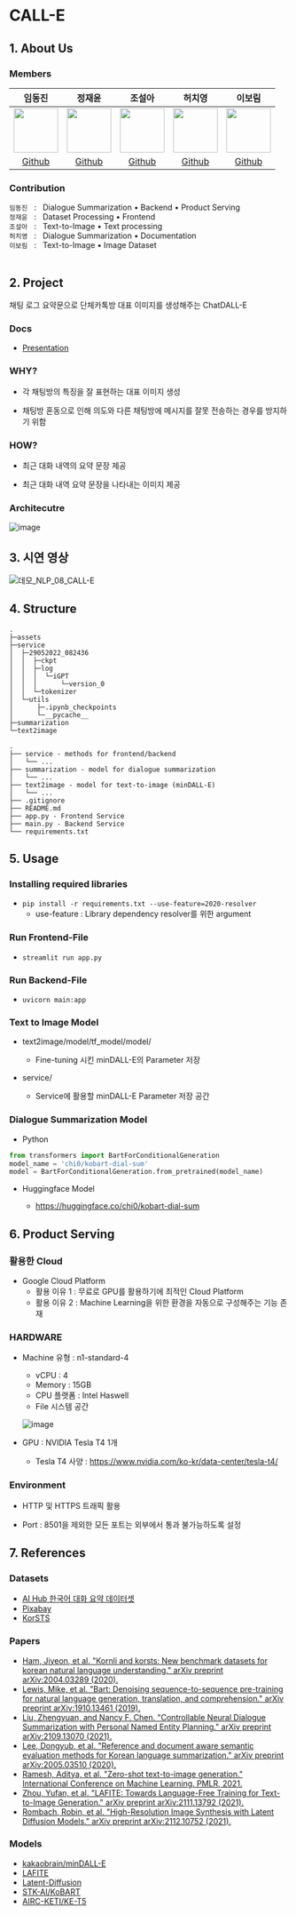# CALL-E

## 1. About Us

### Members

임동진|정재윤|조설아|허치영|이보림|
:-:|:-:|:-:|:-:|:-:
<img src='https://avatars.githubusercontent.com/u/72785706?v=4' height=80 width=80px></img>|<img src='https://avatars.githubusercontent.com/u/71070496?v=4' height=80 width=80px></img>|<img src='https://avatars.githubusercontent.com/u/90924434?v=4' height=80 width=80px></img>|<img src='https://avatars.githubusercontent.com/u/69616444?v=4' height=80 width=80px></img>|<img src='https://avatars.githubusercontent.com/u/55435898?v=4' height=80 width=80px></img>|
[Github](https://github.com/idj7183)|[Github](https://github.com/kma7574)|[Github](https://github.com/jarammm)|[Github](https://github.com/mooncy0421)|[Github](https://github.com/bo-lim)

### Contribution  

`임동진` &nbsp; : &nbsp; Dialogue Summarization • Backend • Product Serving <br>
`정재윤` &nbsp; : &nbsp; Dataset Processing • Frontend <br>
`조설아` &nbsp; : &nbsp; Text-to-Image • Text processing <br>
`허치영` &nbsp; : &nbsp; Dialogue Summarization • Documentation <br>
`이보림` &nbsp; : &nbsp; Text-to-Image • Image Dataset <br>
<br>

## 2. Project

채팅 로그 요약문으로 단체카톡방 대표 이미지를 생성해주는 ChatDALL-E

### Docs
* [Presentation](https://github.com/boostcampaitech3/final-project-level3-nlp-08/blob/main/assets/NLP_08_CALL-E.pdf)

### WHY?
- 각 채팅방의 특징을 잘 표현하는 대표 이미지 생성

- 채팅방 혼동으로 인해 의도와 다른 채팅방에 메시지를 잘못 전송하는 경우를 방지하기 위함


### HOW?
- 최근 대화 내역의 요약 문장 제공

- 최근 대화 내역 요약 문장을 나타내는 이미지 제공


### Architecutre
![image](https://github.com/boostcampaitech3/final-project-level3-nlp-08/blob/main/assets/Architecture%20block%20diagram.png?raw=true)


## 3. 시연 영상
![데모_NLP_08_CALL-E](https://user-images.githubusercontent.com/69616444/172341768-bcd64f1d-d197-45dd-a83e-e170c9932561.gif)

## 4. Structure
```
.
├─assets
├─service
│  ├─29052022_082436
│  │  ├─ckpt
│  │  ├─log
│  │  │  └─iGPT
│  │  │      └─version_0
│  │  └─tokenizer
│  └─utils
│      ├─.ipynb_checkpoints
│      └─__pycache__
├─summarization
└─text2image

.
├── service - methods for frontend/backend
│   └── ...
├── summarization - model for dialogue summarization
│   └── ...
├── text2image - model for text-to-image (minDALL-E)
│   └── ...
├── .gitignore
├── README.md
├── app.py - Frontend Service
├── main.py - Backend Service
└── requirements.txt
```


## 5. Usage
### Installing required libraries
* `pip install -r requirements.txt --use-feature=2020-resolver`
  * use-feature : Library dependency resolver를 위한 argument

### Run Frontend-File
* `streamlit run app.py`

### Run Backend-File
* `uvicorn main:app`

### Text to Image Model
* text2image/model/tf_model/model/

  * Fine-tuning 시킨 minDALL-E의 Parameter 저장

* service/

  * Service에 활용할 minDALL-E Parameter 저장 공간
     
### Dialogue Summarization Model
* Python
```python
from transformers import BartForConditionalGeneration
model_name = 'chi0/kobart-dial-sum'
model = BartForConditionalGeneration.from_pretrained(model_name)
```

* Huggingface Model 

  * https://huggingface.co/chi0/kobart-dial-sum

## 6. Product Serving
### 활용한 Cloud
- Google Cloud Platform
  - 활용 이유 1 : 무료로 GPU를 활용하기에 최적인 Cloud Platform
  - 활용 이유 2 : Machine Learning을 위한 환경을 자동으로 구성해주는 기능 존재 

### HARDWARE
- Machine 유형 : n1-standard-4
  - vCPU : 4
  - Memory : 15GB
  - CPU 플랫폼 : Intel Haswell 
  - File 시스템 공간
  
  ![image](https://user-images.githubusercontent.com/72785706/172453568-f37cbd97-7b94-49e3-9f88-ae4347f69c0e.png)

- GPU : NVIDIA Tesla T4 1개
  - Tesla T4 사양 : https://www.nvidia.com/ko-kr/data-center/tesla-t4/

### Environment
- HTTP 및 HTTPS 트래픽 활용

- Port : 8501을 제외한 모든 포트는 외부에서 통과 불가능하도록 설정

## 7. References
### Datasets
- [AI Hub 한국어 대화 요약 데이터셋](https://aihub.or.kr/aidata/30714)
- [Pixabay](https://pixabay.com/ko/)
- [KorSTS](https://github.com/kakaobrain/KorNLUDatasets)

### Papers
- [Ham, Jiyeon, et al. "Kornli and korsts: New benchmark datasets for korean natural language understanding." arXiv preprint arXiv:2004.03289 (2020).](https://arxiv.org/pdf/2004.03289.pdf)
- [Lewis, Mike, et al. "Bart: Denoising sequence-to-sequence pre-training for natural language generation, translation, and comprehension." arXiv preprint arXiv:1910.13461 (2019).](https://arxiv.org/pdf/1910.13461.pdf)
- [Liu, Zhengyuan, and Nancy F. Chen. "Controllable Neural Dialogue Summarization with Personal Named Entity Planning." arXiv preprint arXiv:2109.13070 (2021).](https://arxiv.org/pdf/2109.13070.pdf)
- [Lee, Dongyub, et al. "Reference and document aware semantic evaluation methods for Korean language summarization." arXiv preprint arXiv:2005.03510 (2020).](https://arxiv.org/pdf/2005.03510.pdf)
- [Ramesh, Aditya, et al. "Zero-shot text-to-image generation." International Conference on Machine Learning. PMLR, 2021.](https://arxiv.org/pdf/2102.12092.pdf)
- [Zhou, Yufan, et al. "LAFITE: Towards Language-Free Training for Text-to-Image Generation." arXiv preprint arXiv:2111.13792 (2021).](https://arxiv.org/pdf/2111.13792.pdf)
- [Rombach, Robin, et al. "High-Resolution Image Synthesis with Latent Diffusion Models." arXiv preprint arXiv:2112.10752 (2021).](https://arxiv.org/pdf/2112.10752.pdf)

### Models
- [kakaobrain/minDALL-E](https://github.com/kakaobrain/minDALL-E)
- [LAFITE](https://github.com/drboog/Lafite)
- [Latent-Diffusion](https://github.com/CompVis/latent-diffusion)
- [STK-AI/KoBART](https://github.com/SKT-AI/KoBART)
- [AIRC-KETI/KE-T5](https://github.com/AIRC-KETI/ke-t5)
